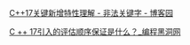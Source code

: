 
[C++17关键新增特性理解 - 非法关键字 - 博客园](https://www.cnblogs.com/linxmouse/p/17568738.html)

[C ++ 17引入的评估顺序保证是什么？\_编程黑洞网](http://129.226.226.195/post/8889.html)